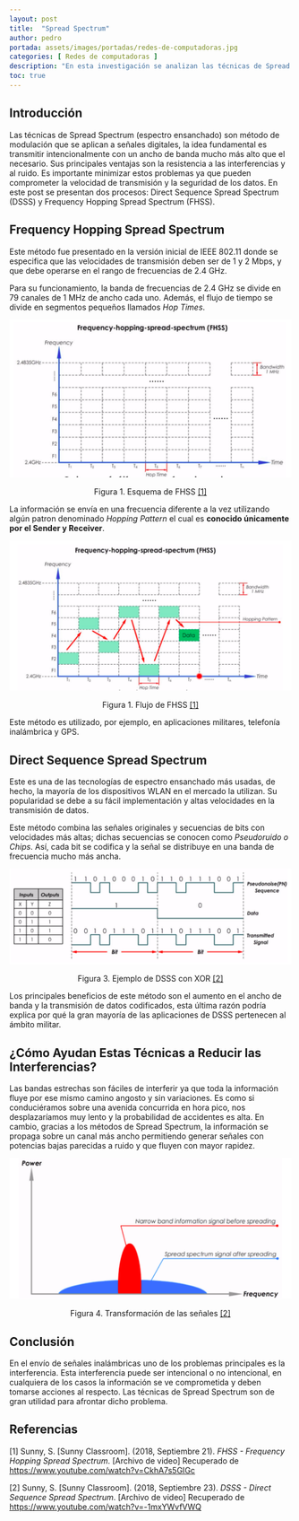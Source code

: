 ```yaml
---
layout: post
title:  "Spread Spectrum"
author: pedro
portada: assets/images/portadas/redes-de-computadoras.jpg
categories: [ Redes de computadoras ]
description: "En esta investigación se analizan las técnicas de Spread Spectrum FHSS y DSS"
toc: true
---
```


## Introducción

Las técnicas de Spread Spectrum (espectro ensanchado) son método de modulación que se aplican a señales digitales, la idea fundamental es transmitir intencionalmente con un ancho de banda mucho más alto que el necesario. Sus principales ventajas son la resistencia a las interferencias y al ruido. Es importante minimizar estos problemas ya que pueden comprometer la velocidad de transmisión y la seguridad de los datos. En este post se presentan dos procesos: Direct Sequence Spread Spectrum (DSSS) y Frequency Hopping Spread Spectrum (FHSS).

## Frequency Hopping Spread Spectrum

Este método fue presentado en la versión inicial de IEEE 802.11 donde se especifica que las velocidades
de transmisión deben ser de 1 y 2 Mbps, y que debe operarse en el rango de frecuencias de 2.4 GHz.

Para su funcionamiento, la banda de frecuencias de 2.4 GHz se divide en 79 canales de 1 MHz de ancho
cada uno. Además, el flujo de tiempo se divide en segmentos pequeños llamados *Hop Times*.

<div style="text-align:center">
    <img src="../assets/images/spread_spectrum/fhss.png" />
    <p>Figura 1. Esquema de FHSS <a href="#1">[1]</a></p>
</div>

La información se envı́a en una frecuencia diferente a la vez utilizando algún patron denominado *Hopping Pattern* el cual es **conocido únicamente por el Sender y Receiver**.

<div style="text-align:center">
    <img src="../assets/images/spread_spectrum/fhss2.png" />
    <p>Figura 1. Flujo de FHSS <a href="#1">[1]</a></p>
</div>

Este método es utilizado, por ejemplo, en aplicaciones militares, telefonı́a inalámbrica y GPS.

## Direct Sequence Spread Spectrum

Este es una de las tecnologı́as de espectro ensanchado más usadas, de hecho, la mayorı́a de los dispositivos WLAN en el mercado la utilizan. Su popularidad se debe a su fácil implementación y altas velocidades en la transmisión de datos. 

Este método combina las señales originales y secuencias de bits con velocidades más altas; dichas secuencias se conocen como *Pseudoruido o Chips*. Ası́, cada bit se codifica y la señal se distribuye en una banda de frecuencia mucho más ancha.

<div style="text-align:center">
    <img src="../assets/images/spread_spectrum/dsss.png" />
    <p>Figura 3. Ejemplo de DSSS con XOR <a href="#2">[2]</a></p>
</div>

Los principales beneficios de este método son el aumento en el ancho de banda y la transmisión de datos codificados, esta última razón podrı́a explica por qué la gran mayorı́a de las aplicaciones de DSSS pertenecen al ámbito militar.

## ¿Cómo Ayudan Estas Técnicas a Reducir las Interferencias?
Las bandas estrechas son fáciles de interferir ya que toda la información fluye por ese mismo camino angosto y sin variaciones. Es como si conduciéramos sobre una avenida concurrida en hora pico, nos desplazarı́amos muy lento y la probabilidad de accidentes es alta. En cambio, gracias a los métodos de Spread Spectrum, la información se propaga sobre un canal más ancho permitiendo generar señales con potencias bajas parecidas a ruido y que fluyen con mayor rapidez.

<div style="text-align:center">
    <img src="../assets/images/spread_spectrum/transformacion.png" />
    <p>Figura 4. Transformación de las señales <a href="#2">[2]</a></p>
</div>

## Conclusión

En el envı́o de señales inalámbricas uno de los problemas principales es la interferencia. Esta interferencia puede ser intencional o no intencional, en cualquiera de los casos la información se ve comprometida y deben tomarse acciones al respecto. Las técnicas de Spread Spectrum son de gran utilidad para afrontar dicho problema.

## Referencias

<p id="1">[1] Sunny, S. [Sunny Classroom]. (2018, Septiembre 21). <i>FHSS - Frequency Hopping Spread Spectrum</i>. [Archivo de video] Recuperado de <a href="https://www.youtube.com/watch?v=CkhA7s5GIGc">https://www.youtube.com/watch?v=CkhA7s5GIGc</a></p>

<p id="2">[2] Sunny, S. [Sunny Classroom]. (2018, Septiembre 23). <i>DSSS - Direct Sequence Spread Spectrum</i>. [Archivo de video] Recuperado de <a href="https://www.youtube.com/watch?v=-1mxYWvfVWQ">https://www.youtube.com/watch?v=-1mxYWvfVWQ</a></p>
